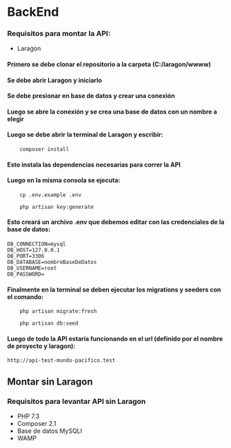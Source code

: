 # BackEnd

### Requisitos para montar la API:

-   Laragon

#### Primero se debe clonar el repositorio a la carpeta (C:/laragon/wwww)

#### Se debe abrir Laragon y iniciarlo

#### Se debe presionar en base de datos y crear una conexión

#### Luego se abre la conexión y se crea una base de datos con un nombre a elegir

#### Luego se debe abrir la terminal de Laragon y escribir:
```
    composer install
```
#### Esto instala las dependencias necesarias para correr la API

#### Luego en la misma consola se ejecuta:

```
    cp .env.example .env
```

```
    php artisan key:generate
```

#### Esto creará un archivo .env que debemos editar con las credenciales de la base de datos:

```
DB_CONNECTION=mysql
DB_HOST=127.0.0.1
DB_PORT=3306
DB_DATABASE=nombreBaseDeDatos
DB_USERNAME=root
DB_PASSWORD=
```

#### Finalmente en la terminal se deben ejecutar los migrations y seeders con el comando:

```
    php artisan migrate:fresh
```

```
    php artisan db:seed
```

#### Luego de todo la API estaría funcionando en el url (definido por el nombre de proyecto y laragon): 

```
http://api-test-mundo-pacifico.test
```


## Montar sin Laragon

### Requisitos para levantar API sin Laragon

-   PHP 7.3
-   Composer 2.1
-   Base de datos MySQLI
-   WAMP
